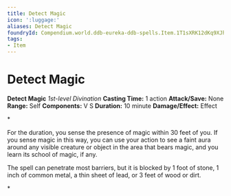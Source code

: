 ```yaml
---
title: Detect Magic
icon: ':luggage:'
aliases: Detect Magic
foundryId: Compendium.world.ddb-eureka-ddb-spells.Item.1T1sXRK12dKq9XJh
tags:
- Item
---
```


# Detect Magic

**Detect Magic**
_1st-level Divination_
**Casting Time:** 1 action
**Attack/Save:** None
**Range:** Self
**Components:** V S
**Duration:** 10 minute
**Damage/Effect:** Effect

*<p>For the duration, you sense the presence of magic within 30 feet of you. If you sense magic in this way, you can use your action to see a faint aura around any visible creature or object in the area that bears magic, and you learn its school of magic, if any.

The spell can penetrate most barriers, but it is blocked by 1 foot of stone, 1 inch of common metal, a thin sheet of lead, or 3 feet of wood or dirt.</p>*